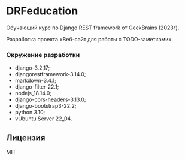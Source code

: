 # DRFeducation
Обучающий курс по Django REST framework от GeekBrains (2023г).

Разработка проекта «Веб-сайт для работы с TODO-заметками».

### Окружение разработки
- django-3.2.17;
- djangorestframework-3.14.0;
- markdown-3.4.1;
- django-filter-22.1;
- nodejs_18.14.0;
- django-cors-headers-3.13.0;
- django-bootstrap3-22.2;
- python 3.10;
- vUbuntu Server 22_04.

## Лицензия
MIT
